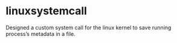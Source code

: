 # linuxsystemcall
Designed a custom system call for the linux kernel to save running process’s metadata in a file.
